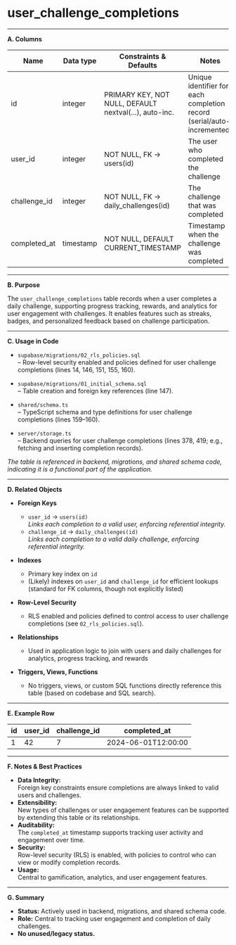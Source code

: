 # user_challenge_completions

---

**A. Columns**

| Name         | Data type   | Constraints & Defaults                                 | Notes                                                                 |
|--------------|------------|--------------------------------------------------------|-----------------------------------------------------------------------|
| id           | integer    | PRIMARY KEY, NOT NULL, DEFAULT nextval(...), auto-inc. | Unique identifier for each completion record (serial/auto-incremented)|
| user_id      | integer    | NOT NULL, FK → users(id)                               | The user who completed the challenge                                  |
| challenge_id | integer    | NOT NULL, FK → daily_challenges(id)                    | The challenge that was completed                                      |
| completed_at | timestamp  | NOT NULL, DEFAULT CURRENT_TIMESTAMP                    | Timestamp when the challenge was completed                            |

---

**B. Purpose**

The `user_challenge_completions` table records when a user completes a daily challenge, supporting progress tracking, rewards, and analytics for user engagement with challenges. It enables features such as streaks, badges, and personalized feedback based on challenge participation.

---

**C. Usage in Code**

- `supabase/migrations/02_rls_policies.sql`  
  – Row-level security enabled and policies defined for user challenge completions (lines 14, 146, 151, 155, 160).

- `supabase/migrations/01_initial_schema.sql`  
  – Table creation and foreign key references (line 147).

- `shared/schema.ts`  
  – TypeScript schema and type definitions for user challenge completions (lines 159–160).

- `server/storage.ts`  
  – Backend queries for user challenge completions (lines 378, 419; e.g., fetching and inserting completion records).

*The table is referenced in backend, migrations, and shared schema code, indicating it is a functional part of the application.*

---

**D. Related Objects**

- **Foreign Keys**
  - `user_id` → `users(id)`  
    *Links each completion to a valid user, enforcing referential integrity.*
  - `challenge_id` → `daily_challenges(id)`  
    *Links each completion to a valid daily challenge, enforcing referential integrity.*

- **Indexes**
  - Primary key index on `id`
  - (Likely) indexes on `user_id` and `challenge_id` for efficient lookups (standard for FK columns, though not explicitly listed)

- **Row-Level Security**
  - RLS enabled and policies defined to control access to user challenge completions (see `02_rls_policies.sql`).

- **Relationships**
  - Used in application logic to join with users and daily challenges for analytics, progress tracking, and rewards

- **Triggers, Views, Functions**
  - No triggers, views, or custom SQL functions directly reference this table (based on codebase and SQL search).

---

**E. Example Row**

| id | user_id | challenge_id | completed_at           |
|----|---------|-------------|------------------------|
| 1  | 42      | 7           | 2024-06-01T12:00:00    |

---

**F. Notes & Best Practices**

- **Data Integrity:**  
  Foreign key constraints ensure completions are always linked to valid users and challenges.
- **Extensibility:**  
  New types of challenges or user engagement features can be supported by extending this table or its relationships.
- **Auditability:**  
  The `completed_at` timestamp supports tracking user activity and engagement over time.
- **Security:**  
  Row-level security (RLS) is enabled, with policies to control who can view or modify completion records.
- **Usage:**  
  Central to gamification, analytics, and user engagement features.

---

**G. Summary**

- **Status:** Actively used in backend, migrations, and shared schema code.
- **Role:** Central to tracking user engagement and completion of daily challenges.
- **No unused/legacy status.**

